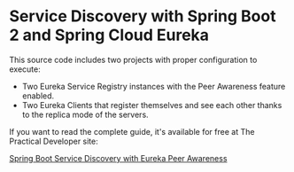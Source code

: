 # Service Discovery with Spring Boot 2 and Spring Cloud Eureka

This source code includes two projects with proper configuration to execute:

* Two Eureka Service Registry instances with the Peer Awareness feature enabled.
* Two Eureka Clients that register themselves and see each other thanks to the replica mode of the servers.

If you want to read the complete guide, it's available for free at The Practical Developer site: 

[Spring Boot Service Discovery with Eureka Peer Awareness](https://thepracticaldeveloper.com/2018/03/18/spring-boot-service-discovery-with-eureka)
